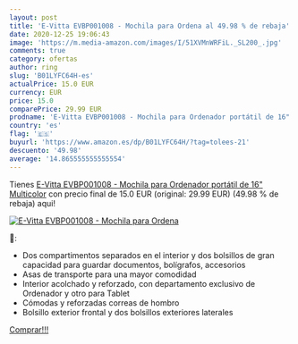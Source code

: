 ```yaml
---
layout: post
title: 'E-Vitta EVBP001008 - Mochila para Ordena al 49.98 % de rebaja'
date: 2020-12-25 19:06:43
image: 'https://m.media-amazon.com/images/I/51XVMnWRFiL._SL200_.jpg'
comments: true
category: ofertas
author: ring
slug: 'B01LYFC64H-es'
actualPrice: 15.0 EUR
currency: EUR
price: 15.0
comparePrice: 29.99 EUR
prodname: 'E-Vitta EVBP001008 - Mochila para Ordenador portátil de 16"  Multicolor'
country: 'es'
flag: '🇪🇸'
buyurl: 'https://www.amazon.es/dp/B01LYFC64H/?tag=tolees-21'
descuento: '49.98'
average: '14.865555555555554'
---
```


Tienes [E-Vitta EVBP001008 - Mochila para Ordenador portátil de 16"  Multicolor](https://www.amazon.es/dp/B01LYFC64H/?tag=tolees-21) con precio final de  15.0 EUR (original: 29.99 EUR) (49.98 %  de rebaja) aqui!

[![E-Vitta EVBP001008 - Mochila para Ordena](https://m.media-amazon.com/images/I/51XVMnWRFiL._SL200_.jpg)](https://www.amazon.es/dp/B01LYFC64H/?tag=tolees-21)

🔎:

- Dos compartimentos separados en el interior y dos bolsillos de gran capacidad para guardar documentos, bolígrafos, accesorios
- Asas de transporte para una mayor comodidad
- Interior acolchado y reforzado, con departamento exclusivo de Ordenador y otro para Tablet
- Cómodas y reforzadas correas de hombro
- Bolsillo exterior frontal y dos bolsillos exteriores laterales

[Comprar!!!](https://www.amazon.es/dp/B01LYFC64H/?tag=tolees-21)
